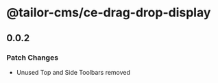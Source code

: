 # @tailor-cms/ce-drag-drop-display

## 0.0.2

### Patch Changes

- Unused Top and Side Toolbars removed
